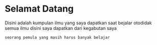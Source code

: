 # Selamat Datang
Disini adalah kumpulan ilmu yang saya dapatkan saat bejalar otodidak
semua ilmu disini saya dapatkan dari kegabutan saya
```
seorang pemula yang masih harus banyak belajar
```

<!--
**NiaNyaa/NiaNyaa** is a ✨ _special_ ✨ repository because its `README.md` (this file) appears on your GitHub profile.

Here are some ideas to get you started:

- 🔭 I’m currently working on ...
- 🌱 I’m currently learning ...
- 👯 I’m looking to collaborate on ...
- 🤔 I’m looking for help with ...
- 💬 Ask me about ...
- 📫 How to reach me: ...
- 😄 Pronouns: ...
- ⚡ Fun fact: ...
-->

